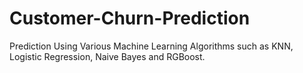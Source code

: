 # Customer-Churn-Prediction
Prediction Using Various Machine Learning Algorithms such as KNN, Logistic Regression, Naive Bayes and RGBoost.
